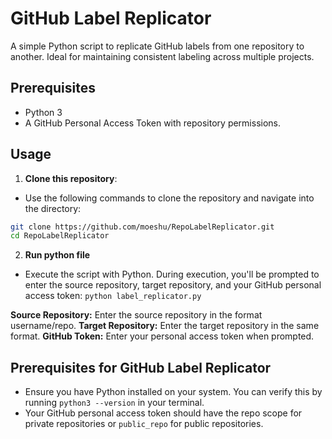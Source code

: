 # GitHub Label Replicator

A simple Python script to replicate GitHub labels from one repository to another. Ideal for maintaining consistent labeling across multiple projects.

## Prerequisites

- Python 3
- A GitHub Personal Access Token with repository permissions.

## Usage

1. **Clone this repository**:
  - Use the following commands to clone the repository and navigate into the directory:

  ```bash
  git clone https://github.com/moeshu/RepoLabelReplicator.git
  cd RepoLabelReplicator
  ```

2. **Run python file**
  - Execute the script with Python. During execution, you'll be prompted to enter the source repository, target repository, and your GitHub personal access token:
  ```python label_replicator.py```

**Source Repository:** Enter the source repository in the format username/repo.
**Target Repository:** Enter the target repository in the same format.
**GitHub Token:** Enter your personal access token when prompted.

## Prerequisites for GitHub Label Replicator

- Ensure you have Python installed on your system. You can verify this by running `python3 --version` in your terminal.
- Your GitHub personal access token should have the repo scope for private repositories or `public_repo` for public repositories.
